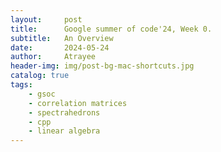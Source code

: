 ```yaml
---
layout:     post
title:      Google summer of code'24, Week 0.
subtitle:   An Overview
date:       2024-05-24
author:     Atrayee
header-img: img/post-bg-mac-shortcuts.jpg
catalog: true
tags:
    - gsoc
    - correlation matrices
    - spectrahedrons
    - cpp
    - linear algebra
---
```


